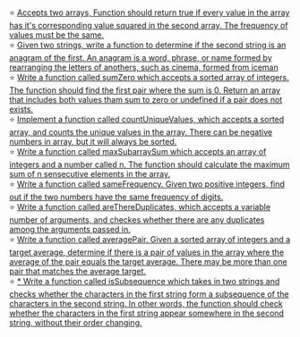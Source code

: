 :star: [Accepts two arrays, Function should return true if every value in the array has it's corresponding value squared in the second array. The frequency of values must be the same.](hhttps://github.com/oucar/Data-Structures-Algorithms/blob/master/JS-%20Array%2C%20String/squaredFreqSame.js)<br>
:star: [Given two strings, write a function to determine if the second string is an anagram of the first. An anagram is a word, phrase, or name formed by rearranging the letters of anothers, such as cinema, formed from iceman](https://github.com/oucar/Data-Structures-Algorithms/blob/master/JS-%20Array%2C%20String/anagram.js)<br>
:star: [Write a function called sumZero which accepts a sorted array of integers. The function should find the first pair where the sum is 0. Return an array that includes both values tham sum to zero or undefined if a pair does not exists.](https://github.com/oucar/Data-Structures-Algorithms/blob/master/JS-%20Array%2C%20String/sumZero.js)<br>
:star: [Implement a function called countUniqueValues, which accepts a sorted array, and counts the unique values in the array. There can be negative numbers in array, but it will always be sorted.](hhttps://github.com/oucar/Data-Structures-Algorithms/blob/master/JS-%20Array%2C%20String/countUnique.js)<br>
:star: [Write a function called maxSubarraySum which accepts an array of integers and a number called n. The function should calculate the maximum sum of n sensecutive elements in the array.](https://github.com/oucar/Data-Structures-Algorithms/blob/master/JS-%20Array%2C%20String/maxSubarraySum.js)<br>
:star: [Write a function called sameFrequency. Given two positive integers, find out if the two numbers have the same frequency of digits.](https://github.com/oucar/Data-Structures-Algorithms/blob/master/JS-%20Array%2C%20String/sameFrequency.js)<br>
:star: [Write a function called areThereDuplicates, which accepts a variable number of arguments, and checkes whether there are any duplicates among the arguments passed in.](https://github.com/oucar/Data-Structures-Algorithms/blob/master/JS-%20Array%2C%20String/areThereDuplicates.js)<br>
:star: [Write a function called averagePair. Given a sorted array of integers and a target average, determine if there is a pair of values in the array where the average of the pair equals the target average. There may be more than one pair that matches the average target.](https://github.com/oucar/Data-Structures-Algorithms/blob/master/JS-%20Array%2C%20String/averagePair.js)<br>
:star: [* Write a function called isSubsequence which takes in two strings and checks whether the characters in the first string form a subsequence of the characters in the second string. In other words, the function should check whether the characters in the first string appear somewhere in the second string, without their order changing.](https://github.com/oucar/Data-Structures-Algorithms/blob/master/JS-%20Array%2C%20String/averagePair.js)<br>
